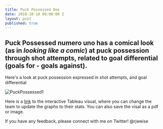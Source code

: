 ```yaml
---
title: Puck Possessed One
date: 2018-10-18 00:00:00 Z
layout: post
published: true
---
```


## Puck Possessed numero uno has a comical look (as in _looking like a comic_) at puck possession through shot attempts, related to goal differential (goals for - goals against).

Here's a look at puck possession expressed in shot attempts, and goal differential

![PuckPossessed1]({{site.url}}{{site.baseurl}}/images/PuckPossessed1.png "Puck Possessed 1")

Here is a [link](https://public.tableau.com/views/PUCKPOSSESSED1/PUCKPOSSESSEDNR1?:embed=y&:display_count=yes) to the interactive Tableau visual, where you can change the team to update the graphs to their stats. You can also save the visal as a pdf or image.

If you have any feedback, please connect with me on Twitter! @rjweise

